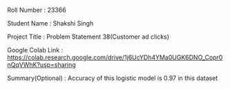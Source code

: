 Roll Number       :   23366

Student Name      :   Shakshi Singh

Project Title     :   Problem Statement 38(Customer ad clicks)

Google Colab Link :   https://colab.research.google.com/drive/1j6UcYDh4YMa0UGK6DNO_Copr0nQqVWhK?usp=sharing

Summary(Optional) : Accuracy of this logistic model is 0.97 in this dataset   
